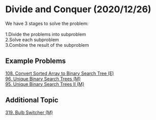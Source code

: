 # Divide and Conquer  (2020/12/26)
We have 3 stages to solve the problem:<br/><br/>
1.Divide the problems into subproblem<br/>
2.Solve each subproblem<br/>
3.Combine the result of the subproblem<br/>

## Example Problems
[108. Convert Sorted Array to Binary Search Tree (E)](./code/108.md) <br/>
[96. Unique Binary Search Trees (M)   ](./code/96.md) <br/>
[95. Unique Binary Search Trees II (M)   ](./code/95.md) <br/>

## Additional Topic
[319.  Bulb Switcher (M)   ](./code/319.md) <br/>


